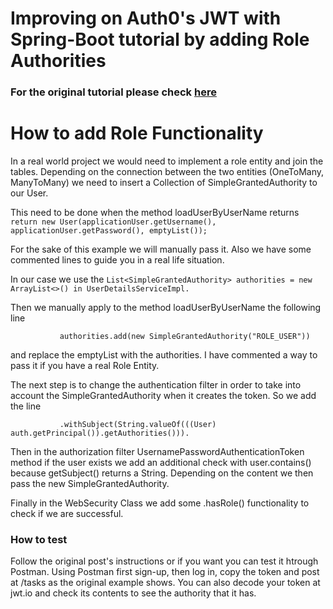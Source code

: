 # Improving on Auth0's JWT with Spring-Boot tutorial by adding Role Authorities

### For the original tutorial please check [here](https://auth0.com/blog/implementing-jwt-authentication-on-spring-boot/)

# How to add Role Functionality

In a real world project we would need to implement a role entity and join the tables. Depending on the connection 
 between the two entities (OneToMany, ManyToMany) we need to insert a Collection of SimpleGrantedAuthority
 to our User.
 
 This need to be done when the method loadUserByUserName returns
 ```return new User(applicationUser.getUsername(), applicationUser.getPassword(), emptyList());```
 
 For the sake of this example we will manually pass it.
 Also we have some commented lines to guide you in a real life situation.
 
 In our case we use the ```List<SimpleGrantedAuthority> authorities = new ArrayList<>() in UserDetailsServiceImpl.```
 
 Then we manually apply to the method loadUserByUserName the following line
 ```
            authorities.add(new SimpleGrantedAuthority("ROLE_USER"))
 ```
 and replace the emptyList with the authorities. I have commented a way to pass it if you have a real Role Entity.
 
 The next step is to change the authentication filter in order to take into account the SimpleGrantedAuthority when
 it creates the token. So we add the line
 ```
            .withSubject(String.valueOf(((User) auth.getPrincipal()).getAuthorities())).
```
Then in the authorization filter UsernamePasswordAuthenticationToken method
if the user exists we add an additional check with user.contains() because getSubject()
returns a String. Depending on the content we then pass the new SimpleGrantedAuthority.

Finally in the WebSecurity Class we add some .hasRole() functionality to check if we are successful.
### How to test

Follow the original post's instructions or if you want you can test it htrough Postman.
Using Postman first sign-up, then log in, copy the token and post at /tasks as the original example shows.
You can also decode your token at jwt.io and check its contents to see the authority that it has.   
